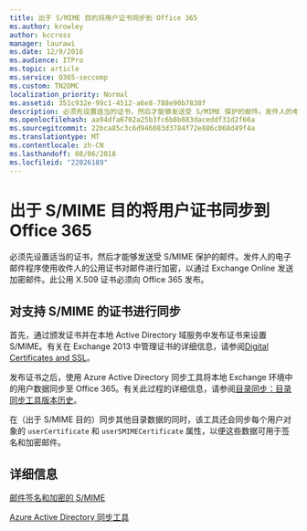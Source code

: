 ```yaml
---
title: 出于 S/MIME 目的将用户证书同步到 Office 365
ms.author: krowley
author: kccross
manager: laurawi
ms.date: 12/9/2016
ms.audience: ITPro
ms.topic: article
ms.service: O365-seccomp
ms.custom: TN2DMC
localization_priority: Normal
ms.assetid: 351c932e-99c1-4512-a6e8-788e90b7838f
description: 必须先设置适当的证书，然后才能够发送受 S/MIME 保护的邮件。发件人的电子邮件程序使用收件人的公用证书对邮件进行加密，以通过 Exchange Online 发送加密邮件。此公用 X.509 证书必须向 Office 365 发布。
ms.openlocfilehash: aa94dfa6702a25b3fc6b8b883daceddf31d2f66a
ms.sourcegitcommit: 22bca85c3c6d946083d3784f72e886c068d49f4a
ms.translationtype: MT
ms.contentlocale: zh-CN
ms.lasthandoff: 08/06/2018
ms.locfileid: "22026189"
---
```

# <a name="sync-user-certificates-to-office-365-for-smime"></a>出于 S/MIME 目的将用户证书同步到 Office 365

必须先设置适当的证书，然后才能够发送受 S/MIME 保护的邮件。发件人的电子邮件程序使用收件人的公用证书对邮件进行加密，以通过 Exchange Online 发送加密邮件。此公用 X.509 证书必须向 Office 365 发布。
  
## <a name="to-sync-certificates-that-support-smime"></a>对支持 S/MIME 的证书进行同步

首先，通过颁发证书并在本地 Active Directory 域服务中发布证书来设置 S/MIME。有关在 Exchange 2013 中管理证书的详细信息，请参阅[Digital Certificates and SSL](http://technet.microsoft.com/library/a9e2e08c-d46a-4135-a387-eb653212b676.aspx)。
  
发布证书之后，使用 Azure Active Directory 同步工具将本地 Exchange 环境中的用户数据同步至 Office 365。有关此过程的详细信息，请参阅[目录同步：目录同步工具版本历史](https://go.microsoft.com/fwlink/p/?LinkId=392587)。
  
在（出于 S/MIME 目的）同步其他目录数据的同时，该工具还会同步每个用户对象的  `userCertificate` 和  `userSMIMECertificate` 属性，以便这些数据可用于签名和加密邮件。 
  
## <a name="more-information"></a>详细信息

[邮件签名和加密的 S/MIME](s-mime-for-message-signing-and-encryption.md)
  
[Azure Active Directory 同步工具](https://go.microsoft.com/fwlink/p/?LinkId=392587)
  

